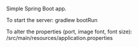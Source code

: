 Simple Spring Boot app. 

To start the server:
gradlew bootRun

To alter the properties (port, image font, font size):
/src/main/resources/application.properties
